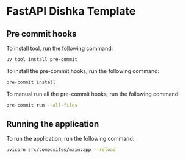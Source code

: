 # FastAPI Dishka Template

## Pre commit hooks

To install tool, run the following command:

```bash
uv tool install pre-commit
```

To install the pre-commit hooks, run the following command:

```bash
pre-commit install
```

To manual run all the pre-commit hooks, run the following command:

```bash
pre-commit run --all-files
```

## Running the application

To run the application, run the following command:

```bash
uvicorn src/composites/main:app --reload
```